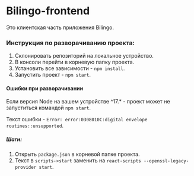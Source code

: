 # Bilingo-frontend
Это клиентская часть приложения Bilingo.

### Инструкция по разворачиванию проекта:

1. Склонировать репозиторий на локальное устройство.
2. В консоли перейти в корневую папку проекта.
3. Установить все зависимости - `npm install`.
4. Запустить проект - `npm start`.

#### Ошибки при разворачивании
Если версия Node на вашем устройстве ^17.* - проект может не запуститься командой `npm start`.

Текст ошибки - `Error: error:0308010C:digital envelope routines::unsupported`.
##### Шаги:
1. Открыть `package.json` в корневой папке проекта.
2. Текст в `scripts->start` заменить на `react-scripts --openssl-legacy-provider start`.
